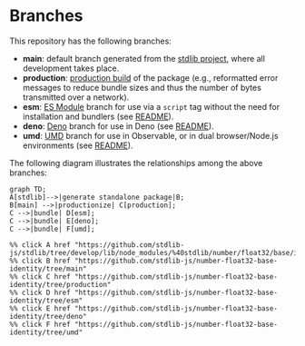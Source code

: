 <!--

@license Apache-2.0

Copyright (c) 2022 The Stdlib Authors.

Licensed under the Apache License, Version 2.0 (the "License");
you may not use this file except in compliance with the License.
You may obtain a copy of the License at

    http://www.apache.org/licenses/LICENSE-2.0

Unless required by applicable law or agreed to in writing, software
distributed under the License is distributed on an "AS IS" BASIS,
WITHOUT WARRANTIES OR CONDITIONS OF ANY KIND, either express or implied.
See the License for the specific language governing permissions and
limitations under the License.

-->

# Branches

This repository has the following branches:

-   **main**: default branch generated from the [stdlib project][stdlib-url], where all development takes place.
-   **production**: [production build][production-url] of the package (e.g., reformatted error messages to reduce bundle sizes and thus the number of bytes transmitted over a network).
-   **esm**: [ES Module][esm-url] branch for use via a `script` tag without the need for installation and bundlers (see [README][esm-readme]).
-   **deno**: [Deno][deno-url] branch for use in Deno (see [README][deno-readme]).
-   **umd**: [UMD][umd-url] branch for use in Observable, or in dual browser/Node.js environments (see [README][umd-readme]).

The following diagram illustrates the relationships among the above branches:

```mermaid
graph TD;
A[stdlib]-->|generate standalone package|B;
B[main] -->|productionize| C[production];
C -->|bundle| D[esm];
C -->|bundle| E[deno];
C -->|bundle| F[umd];

%% click A href "https://github.com/stdlib-js/stdlib/tree/develop/lib/node_modules/%40stdlib/number/float32/base/identity"
%% click B href "https://github.com/stdlib-js/number-float32-base-identity/tree/main"
%% click C href "https://github.com/stdlib-js/number-float32-base-identity/tree/production"
%% click D href "https://github.com/stdlib-js/number-float32-base-identity/tree/esm"
%% click E href "https://github.com/stdlib-js/number-float32-base-identity/tree/deno"
%% click F href "https://github.com/stdlib-js/number-float32-base-identity/tree/umd"
```

[stdlib-url]: https://github.com/stdlib-js/stdlib/tree/develop/lib/node_modules/%40stdlib/number/float32/base/identity
[production-url]: https://github.com/stdlib-js/number-float32-base-identity/tree/production
[deno-url]: https://github.com/stdlib-js/number-float32-base-identity/tree/deno
[deno-readme]: https://github.com/stdlib-js/number-float32-base-identity/blob/deno/README.md
[umd-url]: https://github.com/stdlib-js/number-float32-base-identity/tree/umd
[umd-readme]: https://github.com/stdlib-js/number-float32-base-identity/blob/umd/README.md
[esm-url]: https://github.com/stdlib-js/number-float32-base-identity/tree/esm
[esm-readme]: https://github.com/stdlib-js/number-float32-base-identity/blob/esm/README.md